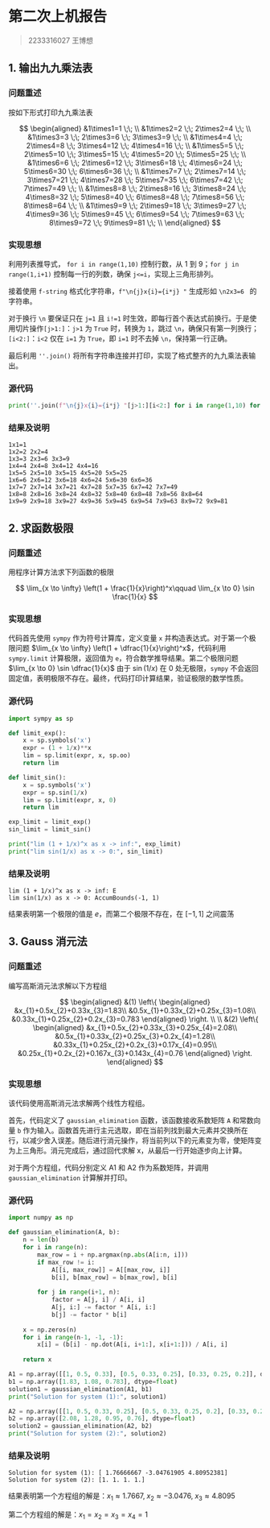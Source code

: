 # 第二次上机报告

> 2233316027 王博想

## 1. 输出九九乘法表

### 问题重述

按如下形式打印九九乘法表

$$
\begin{aligned}
&1\times1=1 \;\; \\
&1\times2=2 \;\; 2\times2=4 \;\; \\
&1\times3=3 \;\; 2\times3=6 \;\; 3\times3=9 \;\; \\
&1\times4=4 \;\; 2\times4=8 \;\; 3\times4=12 \;\; 4\times4=16 \;\; \\
&1\times5=5 \;\; 2\times5=10 \;\; 3\times5=15 \;\; 4\times5=20 \;\; 5\times5=25 \;\; \\
&1\times6=6 \;\; 2\times6=12 \;\; 3\times6=18 \;\; 4\times6=24 \;\; 5\times6=30 \;\; 6\times6=36 \;\; \\
&1\times7=7 \;\; 2\times7=14 \;\; 3\times7=21 \;\; 4\times7=28 \;\; 5\times7=35 \;\; 6\times7=42 \;\; 7\times7=49 \;\; \\
&1\times8=8 \;\; 2\times8=16 \;\; 3\times8=24 \;\; 4\times8=32 \;\; 5\times8=40 \;\; 6\times8=48 \;\; 7\times8=56 \;\; 8\times8=64 \;\; \\
&1\times9=9 \;\; 2\times9=18 \;\; 3\times9=27 \;\; 4\times9=36 \;\; 5\times9=45 \;\; 6\times9=54 \;\; 7\times9=63 \;\; 8\times9=72 \;\; 9\times9=81 \;\; \\
\end{aligned}
$$


### 实现思想

利用列表推导式， `for i in range(1,10)` 控制行数，从 1 到 9；`for j in range(1,i+1)` 控制每一行的列数，确保 `j<=i`，实现上三角形排列。

接着使用 `f-string` 格式化字符串，`f"\n{j}x{i}={i*j} "` 生成形如 `\n2x3=6 ` 的字符串。

对于换行 `\n` 要保证只在 `j=1` 且 `i!=1` 时生效，即每行首个表达式前换行。于是使用切片操作`[j>1:]`：`j>1` 为 `True` 时，转换为 `1`，跳过 `\n`，确保只有第一列换行；`[i<2:]`：`i<2` 仅在 `i=1` 为 `True`，即 `i=1` 时不去掉 `\n`，保持第一行正确。

最后利用 `''.join()` 将所有字符串连接并打印，实现了格式整齐的九九乘法表输出。

### 源代码

```python
print(''.join(f"\n{j}x{i}={i*j} "[j>1:][i<2:] for i in range(1,10) for j in range(1,i+1)))
```

### 结果及说明

```
1x1=1 
1x2=2 2x2=4 
1x3=3 2x3=6 3x3=9 
1x4=4 2x4=8 3x4=12 4x4=16 
1x5=5 2x5=10 3x5=15 4x5=20 5x5=25 
1x6=6 2x6=12 3x6=18 4x6=24 5x6=30 6x6=36 
1x7=7 2x7=14 3x7=21 4x7=28 5x7=35 6x7=42 7x7=49 
1x8=8 2x8=16 3x8=24 4x8=32 5x8=40 6x8=48 7x8=56 8x8=64 
1x9=9 2x9=18 3x9=27 4x9=36 5x9=45 6x9=54 7x9=63 8x9=72 9x9=81 
```

## 2. 求函数极限

### 问题重述

用程序计算方法求下列函数的极限

$$
\lim_{x \to \infty} \left(1 + \frac{1}{x}\right)^x\qquad  \lim_{x \to 0} \sin \frac{1}{x}
$$

### 实现思想

代码首先使用 `sympy` 作为符号计算库，定义变量 `x` 并构造表达式。对于第一个极限问题 $\lim_{x \to \infty} \left(1 + \dfrac{1}{x}\right)^x$，代码利用 `sympy.limit` 计算极限，返回值为 `e`，符合数学推导结果。第二个极限问题 $\lim_{x \to 0} \sin \dfrac{1}{x}$ 由于 $\sin(1/x)$ 在 $0$ 处无极限，`sympy` 不会返回固定值，表明极限不存在。最终，代码打印计算结果，验证极限的数学性质。

### 源代码

```python
import sympy as sp

def limit_exp():
    x = sp.symbols('x')
    expr = (1 + 1/x)**x
    lim = sp.limit(expr, x, sp.oo)
    return lim

def limit_sin():
    x = sp.symbols('x')
    expr = sp.sin(1/x)
    lim = sp.limit(expr, x, 0)
    return lim

exp_limit = limit_exp()
sin_limit = limit_sin()

print("lim (1 + 1/x)^x as x -> inf:", exp_limit)
print("lim sin(1/x) as x -> 0:", sin_limit)
```

### 结果及说明

```
lim (1 + 1/x)^x as x -> inf: E
lim sin(1/x) as x -> 0: AccumBounds(-1, 1)
```

结果表明第一个极限的值是 $e$，而第二个极限不存在，在 $[-1, 1]$ 之间震荡

## 3. Gauss 消元法

### 问题重述

编写高斯消元法求解以下方程组

$$
\begin{aligned}
&(1)
\left\{
\begin{aligned}
&x_{1}+0.5x_{2}+0.33x_{3}=1.83\\
&0.5x_{1}+0.33x_{2}+0.25x_{3}=1.08\\
&0.33x_{1}+0.25x_{2}+0.2x_{3}=0.783
\end{aligned}
\right.
\\
\\
&(2)
\left\{
\begin{aligned}
&x_{1}+0.5x_{2}+0.33x_{3}+0.25x_{4}=2.08\\
&0.5x_{1}+0.33x_{2}+0.25x_{3}+0.2x_{4}=1.28\\
&0.33x_{1}+0.25x_{2}+0.2x_{3}+0.17x_{4}=0.95\\
&0.25x_{1}+0.2x_{2}+0.167x_{3}+0.143x_{4}=0.76
\end{aligned}
\right.
\end{aligned}
$$


### 实现思想

该代码使用高斯消元法求解两个线性方程组。

首先，代码定义了 `gaussian_elimination` 函数，该函数接收系数矩阵 `A` 和常数向量 `b` 作为输入。函数首先进行主元选取，即在当前列找到最大元素并交换所在行，以减少舍入误差。随后进行消元操作，将当前列以下的元素变为零，使矩阵变为上三角形。消元完成后，通过回代求解 x，从最后一行开始逐步向上计算。

对于两个方程组，代码分别定义 A1 和 A2 作为系数矩阵，并调用 `gaussian_elimination` 计算解并打印。

### 源代码

```python
import numpy as np

def gaussian_elimination(A, b):
    n = len(b)
    for i in range(n):
        max_row = i + np.argmax(np.abs(A[i:n, i]))
        if max_row != i:
            A[[i, max_row]] = A[[max_row, i]]
            b[i], b[max_row] = b[max_row], b[i]
        
        for j in range(i+1, n):
            factor = A[j, i] / A[i, i]
            A[j, i:] -= factor * A[i, i:]
            b[j] -= factor * b[i]
    
    x = np.zeros(n)
    for i in range(n-1, -1, -1):
        x[i] = (b[i] - np.dot(A[i, i+1:], x[i+1:])) / A[i, i]
    
    return x

A1 = np.array([[1, 0.5, 0.33], [0.5, 0.33, 0.25], [0.33, 0.25, 0.2]], dtype=float)
b1 = np.array([1.83, 1.08, 0.783], dtype=float)
solution1 = gaussian_elimination(A1, b1)
print("Solution for system (1):", solution1)

A2 = np.array([[1, 0.5, 0.33, 0.25], [0.5, 0.33, 0.25, 0.2], [0.33, 0.25, 0.2, 0.17], [0.25, 0.2, 0.167, 0.143]], dtype=float)
b2 = np.array([2.08, 1.28, 0.95, 0.76], dtype=float)
solution2 = gaussian_elimination(A2, b2)
print("Solution for system (2):", solution2)

```

### 结果及说明

```
Solution for system (1): [ 1.76666667 -3.04761905 4.80952381]
Solution for system (2): [1. 1. 1. 1.]
```

结果表明第一个方程组的解是：$x_{1}\approx1.7667, \;x_{2}\approx-3.0476,\;x_{3}\approx4.8095$

第二个方程组的解是：$x_{1}=x_{2}=x_{3}=x_{4}=1$
